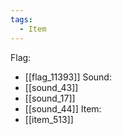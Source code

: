 ```yaml
---
tags:
  - Item
---
```

Flag:
- [[flag_11393]]
Sound:
- [[sound_43]]
- [[sound_17]]
- [[sound_44]]
Item:
- [[item_513]]
